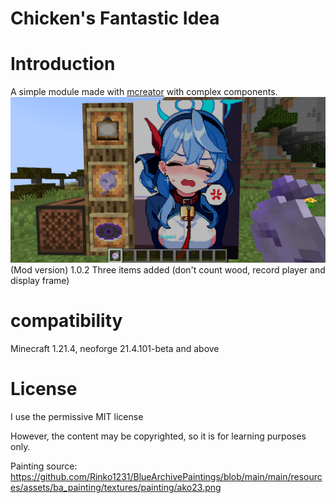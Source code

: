 # Chicken's Fantastic Idea
# Introduction
A simple module made with [mcreator](https://github.com/MCreator/MCreator) with complex components.
![Things added in version 1.0.2](https://github.com/xjjakm/Chicken-s-Fantastic-Idea/blob/main/Gallery/2025-03-21_20.07.26.png)
(Mod version) 1.0.2 Three items added (don't count wood, record player and display frame)

# compatibility
Minecraft 1.21.4, neoforge 21.4.101-beta and above

# License
I use the permissive MIT license

However, the content may be copyrighted, so it is for learning purposes only.

Painting source: https://github.com/Rinko1231/BlueArchivePaintings/blob/main/main/resources/assets/ba_painting/textures/painting/ako23.png
